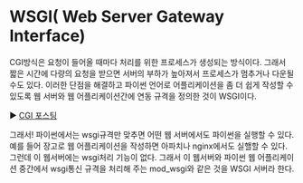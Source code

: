 # WSGI( Web Server Gateway Interface)

CGI방식은 요청이 들어올 때마다 처리를 위한 프로세스가 생성되는 방식이다. 그래서 짧은 시간에 다량의 요청을 받으면 서버의 부하가 높아져서 프로세스가 멈추거나 다운될 수도 있다. 이러한 단점을 해결하고 파이썬 언어로 어플리케이션을 좀 더 쉽게 작성할 수 있도록 웹 서버와 웹 어플리케이션간에 연동 규격을 정의한 것이 WSGI이다.

:arrow_forward: [CGI 포스팅](https://github.com/hanseonghye/TIL/blob/master/%EC%9A%A9%EC%96%B4/web.md#cgi--common-gateway-interface-)

그래서! 파이썬에서는 wsgi규격만 맞추면 어떤 웹 서버에서도 파이썬을 실행할 수 있다. 예를 들어 장고로 웹 어플리케이션을 작성하면 아파치나 nginx에서도 실핼할 수 있다. 그런데 이 웹서버에는 wsgi처리 기능이 없다. 그래서 이 웹서버와 파이썬 웹 어플리케이션 중간에서 wsgi통신 규격을 처리해 주는 mod_wsgi와 같은 것을 WSGI 서버라 한다.

